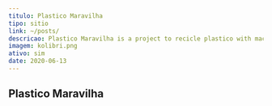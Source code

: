 ```yaml
---
titulo: Plastico Maravilha
tipo: sitio
link: ~/posts/
descricao: Plastico Maravilha is a project to recicle plastico with machines
imagem: kolibri.png
ativo: sim
date: 2020-06-13
---
```


## Plastico Maravilha